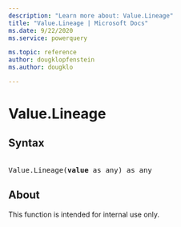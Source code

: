 ```yaml
---
description: "Learn more about: Value.Lineage"
title: "Value.Lineage | Microsoft Docs"
ms.date: 9/22/2020
ms.service: powerquery

ms.topic: reference
author: dougklopfenstein
ms.author: dougklo

---
```

# Value.Lineage

## Syntax

<pre> 
Value.Lineage(<b>value</b> as any) as any
</pre>

## About
This function is intended for internal use only.
